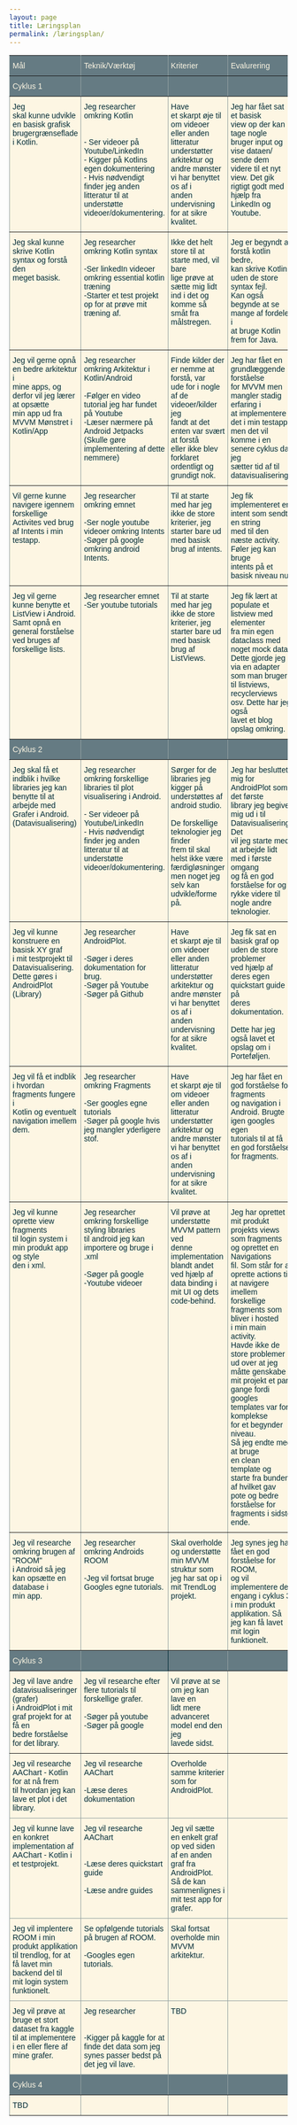 ```yaml
---
layout: page
title: Læringsplan
permalink: /læringsplan/
---
```

<style type="text/css">
.tg  {border-collapse:collapse;border-spacing:0;border-color:#93a1a1;}
.tg td{font-family:Arial, sans-serif;font-size:14px;padding:10px 5px;border-style:solid;border-width:1px;overflow:hidden;word-break:normal;border-color:#93a1a1;color:#002b36;background-color:#fdf6e3;}
.tg th{font-family:Arial, sans-serif;font-size:14px;font-weight:normal;padding:10px 5px;border-style:solid;border-width:1px;overflow:hidden;word-break:normal;border-color:#93a1a1;color:#fdf6e3;background-color:#657b83;}
.tg .tg-58k6{background-color:#657b83;color:#fdf6e3;border-color:inherit;text-align:left;vertical-align:top}
.tg .tg-0pky{border-color:inherit;text-align:left;vertical-align:top}
.tg .tg-yy4q{background-color:#657b83;border-color:inherit;text-align:left;vertical-align:top}
.tg .tg-bgv9{background-color:#657b83;border-color:#002b36;text-align:left;vertical-align:top}
.tg .tg-0lax{text-align:left;vertical-align:top}
</style>
<table class="tg">
  <tr>
    <th class="tg-0pky">Mål</th>
    <th class="tg-0pky">Teknik/Værktøj</th>
    <th class="tg-0pky">Kriterier</th>
    <th class="tg-0pky">Evalurering</th>
  </tr>
  <tr>
    <td class="tg-58k6">Cyklus 1</td>
    <td class="tg-58k6"></td>
    <td class="tg-58k6"></td>
    <td class="tg-58k6"></td>
  </tr>
  <tr>
    <td class="tg-0pky">Jeg<br>skal kunne udvikle en basisk grafisk<br>brugergrænseflade i Kotlin.</td>
    <td class="tg-0pky">Jeg researcher omkring Kotlin<br><br><br>- Ser videoer på Youtube/LinkedIn<br>- Kigger på Kotlins egen dokumentering<br>- Hvis nødvendigt finder jeg anden<br>litteratur til at understøtte videoer/dokumentering.</td>
    <td class="tg-0pky">Have<br>et skarpt øje til om videoer eller anden <br>litteratur understøtter arkitektur og<br>andre mønster vi har benyttet os af i <br>anden undervisning for at sikre kvalitet.</td>
    <td class="tg-0pky">Jeg har fået sat et basisk<br>view op der kan tage nogle<br>bruger input og vise dataen/<br>sende dem videre til et nyt <br>view. Det gik rigtigt godt med<br>hjælp fra LinkedIn og Youtube.</td>
  </tr>
  <tr>
    <td class="tg-0pky">Jeg skal kunne skrive Kotlin syntax og forstå den<br>meget basisk.</td>
    <td class="tg-0pky">Jeg researcher omkring Kotlin syntax<br><br>-Ser linkedIn videoer omkring essential kotlin træning<br>-Starter et test projekt op for at prøve mit træning af.</td>
    <td class="tg-0pky">Ikke det helt store til at starte med, vil bare<br>lige prøve at sætte mig lidt ind i det og <br>komme så småt fra målstregen.</td>
    <td class="tg-0pky">Jeg er begyndt at forstå kotlin bedre,<br>kan skrive Kotlin uden de store syntax fejl.<br>Kan også begynde at se mange af fordele i<br>at bruge Kotlin frem for Java.</td>
  </tr>
  <tr>
    <td class="tg-0pky">Jeg vil gerne opnå en bedre arkitektur i<br>mine apps, og derfor vil jeg lærer at opsætte<br>min app ud fra MVVM Mønstret i Kotlin/App</td>
    <td class="tg-0pky">Jeg researcher omkring Arkitektur i Kotlin/Android<br><br>-Følger en video tutorial jeg har fundet på Youtube<br>-Læser nærmere på Android Jetpacks (Skulle gøre<br>implementering af dette nemmere)<br></td>
    <td class="tg-0pky">Finde kilder der er nemme at forstå, var<br>ude for i nogle af de videoer/kilder jeg <br>fandt at det enten var svært at forstå<br>eller ikke blev forklaret ordentligt og<br>grundigt nok.</td>
    <td class="tg-0pky">Jeg har fået en grundlæggende forståelse<br>for MVVM men mangler stadig erfaring i<br>at implementere det i min testapp<br>men det vil komme i en senere cyklus da jeg<br>sætter tid af til datavisualisering.</td>
  </tr>
  <tr>
    <td class="tg-0pky">Vil gerne kunne navigere igennem forskellige<br>Activites ved brug af Intents i min testapp.<br></td>
    <td class="tg-0pky">Jeg researcher omkring emnet<br><br>-Ser nogle youtube videoer omkring Intents<br>-Søger på google omkring android Intents.</td>
    <td class="tg-0pky">Til at starte med har jeg ikke de store<br>kriterier, jeg starter bare ud med basisk<br>brug af intents.</td>
    <td class="tg-0pky">Jeg fik implementeret en intent som sendte en string<br>med til den næste activity. Føler jeg kan bruge<br>intents på et basisk niveau nu.<br></td>
  </tr>
  <tr>
    <td class="tg-0pky">Jeg vil gerne kunne benytte et ListView i Android.<br>Samt opnå en general forståelse ved bruges af <br>forskellige lists.</td>
    <td class="tg-0pky">Jeg researcher emnet<br>-Ser youtube tutorials</td>
    <td class="tg-0pky">Til at starte med har jeg ikke de store<br>kriterier, jeg starter bare ud med basisk<br>brug af ListViews.</td>
    <td class="tg-0pky">Jeg fik lært at populate et listview med elementer<br>fra min egen dataclass med noget mock data.<br>Dette gjorde jeg via en adapter som man bruger<br>til listviews, recyclerviews osv. Dette har jeg også<br>lavet et blog opslag omkring.</td>
  </tr>
  <tr>
    <td class="tg-58k6">Cyklus 2</td>
    <td class="tg-58k6"></td>
    <td class="tg-yy4q"></td>
    <td class="tg-yy4q"></td>
  </tr>
  <tr>
    <td class="tg-0pky">Jeg skal få et indblik i hvilke libraries jeg kan<br>benytte til at arbejde med Grafer i Android.<br>(Datavisualisering)</td>
    <td class="tg-0pky">Jeg researcher omkring forskellige libraries til plot<br>visualisering i Android.<br><br>- Ser videoer på Youtube/LinkedIn<br>- Hvis nødvendigt finder jeg anden<br>litteratur til at understøtte videoer/dokumentering.</td>
    <td class="tg-0pky">Sørger for de libraries jeg kigger på<br>understøttes af android studio.<br><br>De forskellige teknologier jeg finder<br>frem til skal helst ikke være færdigløsninger<br>men noget jeg selv kan udvikle/forme på.<br></td>
    <td class="tg-0pky">Jeg har besluttet mig for AndroidPlot som det første<br>library jeg begiver mig ud i til Datavisualisering. Det<br>vil jeg starte med at arbejde lidt med i første omgang<br>og få en god forståelse for og rykke videre til<br>nogle andre teknologier.</td>
  </tr>
  <tr>
    <td class="tg-0pky">Jeg vil kunne konstruere en basisk XY graf<br>i mit testprojekt til Datavisualisering.<br>Dette gøres i AndroidPlot (Library)<br></td>
    <td class="tg-0pky">Jeg researcher AndroidPlot.<br><br>-Søger i deres dokumentation for brug.<br>-Søger på Youtube<br>-Søger på Github</td>
    <td class="tg-0pky">Have <br>et skarpt øje til om videoer eller anden <br>litteratur understøtter arkitektur og<br>andre mønster vi har benyttet os af i <br>anden undervisning for at sikre kvalitet.</td>
    <td class="tg-0pky">Jeg fik sat en basisk graf op uden de store problemer<br>ved hjælp af deres egen quickstart guide på<br>deres dokumentation.<br><br>Dette har jeg også lavet et opslag om i Porteføljen.</td>
  </tr>
  <tr>
    <td class="tg-0pky">Jeg vil få et indblik i hvordan fragments fungere i<br>Kotlin og eventuelt navigation imellem dem.</td>
    <td class="tg-0pky">Jeg researcher omkring Fragments<br><br>-Ser googles egne tutorials<br>-Søger på google hvis jeg mangler yderligere stof.</td>
    <td class="tg-0pky">Have <br>et skarpt øje til om videoer eller anden <br>litteratur understøtter arkitektur og<br>andre mønster vi har benyttet os af i <br>anden undervisning for at sikre kvalitet.</td>
    <td class="tg-0pky">Jeg har fået en god forståelse for fragments<br>og navigation i Android. Brugte igen googles egen<br>tutorials til at få en god forståelse for fragments.<br></td>
  </tr>
  <tr>
    <td class="tg-0pky">Jeg vil kunne oprette view fragments<br>til login system i min produkt app og style<br>den i xml.</td>
    <td class="tg-0pky">Jeg researcher omkring forskellige styling libraries<br>til android jeg kan importere og bruge i .xml<br><br>-Søger på google<br>-Youtube videoer</td>
    <td class="tg-0pky">Vil prøve at understøtte MVVM pattern ved<br>denne implementation blandt andet<br>ved hjælp af data binding i mit UI og dets<br>code-behind.</td>
    <td class="tg-0pky">Jeg har oprettet mit produkt projekts views<br>som fragments og oprettet en Navigations<br>fil. Som står for at oprette actions til at navigere<br>imellem forskellige fragments som bliver i hosted<br>i min main activity. <br>Havde ikke de store problemer<br>ud over at jeg måtte genskabe mit projekt et par<br>gange fordi googles templates var for komplekse<br>for et begynder niveau. <br>Så jeg endte med at bruge<br>en clean template og starte fra bunden af hvilket gav<br>pote og bedre forståelse for fragments i sidste ende.</td>
  </tr>
  <tr>
    <td class="tg-0pky">Jeg vil researche omkring brugen af "ROOM"<br>i Android så jeg kan opsætte en database i<br>min app.</td>
    <td class="tg-0pky">Jeg researcher omkring Androids ROOM<br><br>-Jeg vil fortsat bruge Googles egne tutorials.</td>
    <td class="tg-0pky">Skal overholde og understøtte min MVVM<br>struktur som jeg har sat op i mit TrendLog<br>projekt.</td>
    <td class="tg-0pky">Jeg synes jeg har fået en god forståelse for ROOM,<br>og vil implementere det engang i cyklus 3 i min produkt<br>applikation. Så jeg kan få lavet mit login funktionelt.</td>
  </tr>
  <tr>
    <td class="tg-58k6">Cyklus 3</td>
    <td class="tg-bgv9"></td>
    <td class="tg-yy4q"></td>
    <td class="tg-yy4q"></td>
  </tr>
  <tr>
    <td class="tg-0pky">Jeg vil lave andre datavisualiseringer (grafer)<br>i AndroidPlot i mit graf projekt for at få en<br>bedre forståelse for det library.</td>
    <td class="tg-0pky">Jeg vil researche efter flere tutorials til forskellige grafer.<br><br>-Søger på youtube<br>-Søger på google</td>
    <td class="tg-0pky">Vil prøve at se om jeg kan lave en <br>lidt mere advanceret model end den jeg<br>lavede sidst.</td>
    <td class="tg-0pky"></td>
  </tr>
  <tr>
    <td class="tg-0lax">Jeg vil researche AAChart - Kotlin for at nå frem<br>til hvordan jeg kan lave et plot i det library.</td>
    <td class="tg-0lax">Jeg vil researche AAChart<br><br>-Læse deres dokumentation</td>
    <td class="tg-0lax">Overholde samme kriterier som for<br>AndroidPlot.</td>
    <td class="tg-0lax"></td>
  </tr>
  <tr>
    <td class="tg-0lax">Jeg vil kunne lave en konkret implementation af<br>AAChart - Kotlin i et testprojekt.</td>
    <td class="tg-0lax">Jeg vil researche AAChart<br><br><br>-Læse deres quickstart guide<br><br>-Læse andre guides</td>
    <td class="tg-0lax">Jeg vil sætte en enkelt graf op ved siden<br>af en anden graf fra AndroidPlot.<br>Så de kan sammenlignes i mit test app for<br>grafer.</td>
    <td class="tg-0lax"></td>
  </tr>
  <tr>
    <td class="tg-0lax">Jeg vil implentere ROOM i min produkt applikation<br>til trendlog, for at få lavet min backend del til<br>mit login system funktionelt.</td>
    <td class="tg-0lax">Se opfølgende tutorials på brugen af ROOM.<br><br>-Googles egen tutorials.</td>
    <td class="tg-0lax">Skal fortsat overholde min MVVM<br>arkitektur.</td>
    <td class="tg-0lax"></td>
  </tr>
  <tr>
    <td class="tg-0lax">Jeg vil prøve at bruge et stort dataset fra kaggle<br>til at implementere i en eller flere af mine grafer.</td>
    <td class="tg-0lax">Jeg researcher<br><br><br>-Kigger på kaggle for at finde det data som jeg<br>synes passer bedst på det jeg vil lave.</td>
    <td class="tg-0lax">TBD</td>
    <td class="tg-0lax"></td>
  </tr>
  <tr>
    <td class="tg-58k6">Cyklus 4</td>
    <td class="tg-yy4q"></td>
    <td class="tg-yy4q"></td>
    <td class="tg-yy4q"></td>
  </tr>
  <tr>
    <td class="tg-0pky">TBD</td>
    <td class="tg-0pky"></td>
    <td class="tg-0pky"></td>
    <td class="tg-0pky"></td>
  </tr>
</table>
